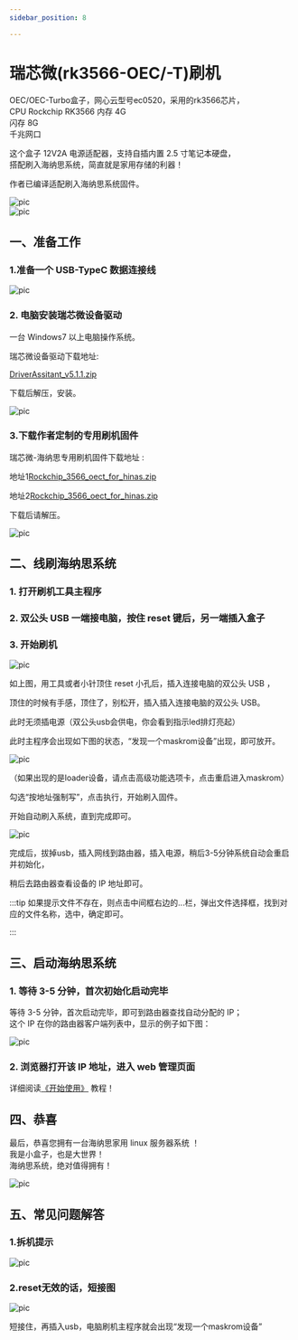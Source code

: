 ```yaml
---
sidebar_position: 8

---
```


# 瑞芯微(rk3566-OEC/-T)刷机

OEC/OEC-Turbo盒子，网心云型号ec0520，采用的rk3566芯片，  
CPU Rockchip RK3566 
内存 4G   
闪存 8G  
千兆网口  

这个盒子 12V2A 电源适配器，支持自插内置 2.5 寸笔记本硬盘，  
搭配刷入海纳思系统，简直就是家用存储的利器！  


作者已编译适配刷入海纳思系统固件。  

![pic](pic/oect/oect-1.png)  
![pic](pic/oect/oect-2.png)  


## 一、准备工作  

### 1.准备一个 USB-TypeC 数据连接线  

![pic](pic/oect/usb-typec.jpg)  
  
### 2. 电脑安装瑞芯微设备驱动

一台 Windows7 以上电脑操作系统。

瑞芯微设备驱动下载地址:  

[DriverAssitant_v5.1.1.zip](https://www.ecoo.top/update/soft_init/rk3399sw799/DriverAssitant_v5.1.1.zip)  

下载后解压，安装。

![pic](pic/rk3399/sw799-6.png)  


### 3.下载作者定制的专用刷机固件

瑞芯微-海纳思专用刷机固件下载地址  :  

地址1[Rockchip_3566_oect_for_hinas.zip](https://alist.ecoo.top/d/rockchip/Rockchip_3566_oect_for_hinas.zip?sign=NyuYGBTE5N6XnLOp4eWUk-8S5uc1SteBbM9rzy7HkLs=:0)  

地址2[Rockchip_3566_oect_for_hinas.zip](https://www.ecoo.top/update/soft_init/rk3566/Rockchip_3566_oect_for_hinas.zip)  


下载后请解压。 

![pic](pic/oect/file.jpg)  


## 二、线刷海纳思系统

### 1. 打开刷机工具主程序

### 2. 双公头 USB 一端接电脑，按住 reset 键后，另一端插入盒子  

### 3. 开始刷机  

![pic](pic/rk3229/3229-4.png)  


如上图，用工具或者小针顶住 reset 小孔后，插入连接电脑的双公头 USB ，  

顶住的时候有手感，顶住了，别松开，插入插入连接电脑的双公头 USB。  

此时无须插电源（双公头usb会供电，你会看到指示led排灯亮起） 

此时主程序会出现如下图的状态，“发现一个maskrom设备”出现，即可放开。  

![pic](pic/rk3229/3229-3.jpg)  

（如果出现的是loader设备，请点击高级功能选项卡，点击重启进入maskrom）  


勾选“按地址强制写”，点击执行，开始刷入固件。

开始自动刷入系统，直到完成即可。

![pic](pic/rk3229/3229-5.png)  

完成后，拔掉usb，插入网线到路由器，插入电源，稍后3-5分钟系统自动会重启并初始化，  

稍后去路由器查看设备的 IP 地址即可。



:::tip
如果提示文件不存在，则点击中间框右边的...栏，弹出文件选择框，找到对应的文件名称，选中，确定即可。

:::

## 三、启动海纳思系统

### 1. 等待 3-5 分钟，首次初始化启动完毕

 等待 3-5 分钟，首次启动完毕，即可到路由器查找自动分配的 IP；  
 这个 IP 在你的路由器客户端列表中，显示的例子如下图：  
 
![pic](pic/rk3399/sw799-12.jpg)  


### 2. 浏览器打开该 IP 地址，进入 web 管理页面  

详细阅读[《开始使用》](/docs/tutorial-extras/start) 教程！  





## 四、恭喜

最后，恭喜您拥有一台海纳思家用 linux 服务器系统 ！  
我是小盒子，也是大世界！  
海纳思系统，绝对值得拥有！   

![pic](pic/rk3229/3229-7.png)  


## 五、常见问题解答

### 1.拆机提示

![pic](pic/rk3229/3229-6.png)   

### 2.reset无效的话，短接图

![pic](pic/rk3229/3229-8.png)   

短接住，再插入usb，电脑刷机主程序就会出现“发现一个maskrom设备”






